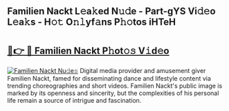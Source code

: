 ## Familien Nackt L𝚎a𝚔ed N𝚞𝚍e - Part-gYS Vi𝚍𝚎o L𝚎a𝚔s - H𝚘𝚝 O𝚗𝚕yf𝚊ns P𝚑𝚘tos iHTeH

# <h2><a href="http://kf5vfz.oniu.top/?m=Familien+Nackt">🔗👉 🔴 Familien Nackt P𝚑ot𝚘𝚜 V𝚒d𝚎o</a></h2>

[![Familien Nackt Nu𝚍e𝚜](https://i.imgur.com/0qMVB7G.gif)](http://kf5vfz.oniu.top/?m=Familien+Nackt)
Digital media provider and amusement giver Familien Nackt, famed for disseminating dance and lifestyle content via trending choreographies and short videos. Familien Nackt's public image is marked by its openness and sincerity, but the complexities of his personal life remain a source of intrigue and fascination.  
